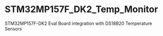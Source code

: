 # STM32MP157F_DK2_Temp_Monitor
STM32MP157F-DK2 Eval Board integration with DS18B20 Temperature Sensors
